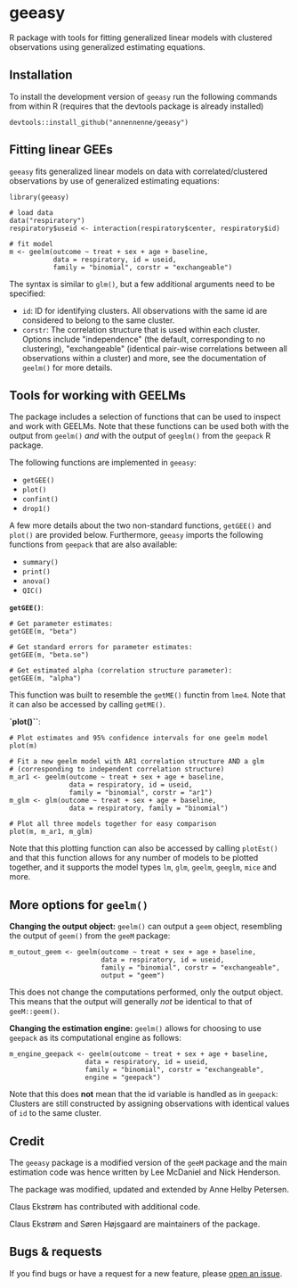# geeasy

R package with tools for fitting generalized linear models with clustered observations using generalized estimating equations.

## Installation

To install the development version of `geeasy` run the following commands from within R (requires that the devtools package is already installed)

```{r}
devtools::install_github("annennenne/geeasy")
```


## Fitting linear GEEs

`geeasy` fits generalized linear models on data with correlated/clustered observations by use of generalized estimating equations: 

```{r}
library(geeasy)

# load data
data("respiratory")
respiratory$useid <- interaction(respiratory$center, respiratory$id)

# fit model
m <- geelm(outcome ~ treat + sex + age + baseline, 
           data = respiratory, id = useid,
           family = "binomial", corstr = "exchangeable")
```

The syntax is similar to `glm()`, but a few additional arguments need to be specified:

* `id`: ID for identifying clusters. All observations with the same id are considered to belong to the same cluster.
* `corstr`: The correlation structure that is used within each cluster. Options include "independence" (the default, corresponding to no clustering), "exchangeable" (identical pair-wise correlations between all observations within a cluster) and more, see the documentation of `geelm()` for more details. 


## Tools for working with GEELMs

The package includes a selection of functions that can be used to inspect and work with GEELMs. Note that these functions can be used both with the output from `geelm()` *and* with the output of `geeglm()` from the `geepack` R package. 

The following functions are implemented in `geeasy`:

* `getGEE()`
* `plot()`
* `confint()`
* `drop1()`

A few more details about the two non-standard functions, `getGEE()` and `plot()` are provided below. Furthermore, `geeasy` imports the following functions from `geepack` that are also available:

* `summary()`
* `print()`
* `anova()`
* `QIC()`


**`getGEE()`**: 
```{r}
# Get parameter estimates:
getGEE(m, "beta")

# Get standard errors for parameter estimates: 
getGEE(m, "beta.se")

# Get estimated alpha (correlation structure parameter):
getGEE(m, "alpha")
```

This function was built to resemble the `getME()` functin from `lme4`. Note that it can also be accessed by calling `getME()`. 

**`plot()``**:
```{r}
# Plot estimates and 95% confidence intervals for one geelm model
plot(m)

# Fit a new geelm model with AR1 correlation structure AND a glm 
# (corresponding to independent correlation structure)
m_ar1 <- geelm(outcome ~ treat + sex + age + baseline, 
               data = respiratory, id = useid,
               family = "binomial", corstr = "ar1")
m_glm <- glm(outcome ~ treat + sex + age + baseline, 
               data = respiratory, family = "binomial")
               
# Plot all three models together for easy comparison
plot(m, m_ar1, m_glm)
```

Note that this plotting function can also be accessed by calling `plotEst()` and that this function allows for any number of models to be plotted together, and it supports the model types `lm`, `glm`, `geelm`, `geeglm`, `mice` and more. 

## More options for `geelm()`

**Changing the output object:** `geelm()` can output a `geem` object, resembling the output of `geem()` from the `geeM` package: 
```{r}
m_outout_geem <- geelm(outcome ~ treat + sex + age + baseline, 
                       data = respiratory, id = useid,
                       family = "binomial", corstr = "exchangeable",
                       output = "geem")
```
This does not change the computations performed, only the output object. This means that the output will generally *not* be identical to that of `geeM::geem()`.

**Changing the estimation engine:** `geelm()` allows for choosing to use `geepack` as its computational engine as follows:
```{r}
m_engine_geepack <- geelm(outcome ~ treat + sex + age + baseline, 
                   data = respiratory, id = useid,
                   family = "binomial", corstr = "exchangeable",
                   engine = "geepack")
```
Note that this does **not** mean that the id variable is handled as in `geepack`: Clusters are still constructed by assigning observations with identical values of `id` to the same cluster.


## Credit

The `geeasy` package is a modified version of the `geeM` package and the main estimation code was hence written by Lee McDaniel and Nick Henderson. 

The package was modified, updated and extended by Anne Helby Petersen. 

Claus Ekstrøm has contributed with additional code. 

Claus Ekstrøm and Søren Højsgaard are maintainers of the package. 


## Bugs & requests

If you find bugs or have a request for a new feature, please [open an issue](https://github.com/annennenne/geeasy/issues).
